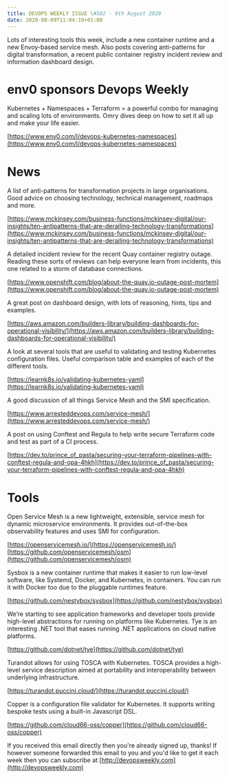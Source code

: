 ```yaml
---
title: DEVOPS WEEKLY ISSUE \#502 - 9th August 2020 
date: 2020-08-09T11:04:19+01:00
---
```


Lots of interesting tools this week, include a new container runtime and a new Envoy-based service mesh. Also posts covering anti-patterns for digital transformation, a recent public container registry incident review and information dashboard design.


env0 sponsors Devops Weekly
========================

Kubernetes + Namespaces + Terraform = a powerful combo for managing and scaling lots of environments. Omry dives deep on how to set it all up and make your life easier.

[https://www.env0.com/l/devops-kubernetes-namespaces](https://www.env0.com/l/devops-kubernetes-namespaces)


News
====

A list of anti-patterns for transformation projects in large organisations. Good advice on choosing technology, technical management, roadmaps and more.

[https://www.mckinsey.com/business-functions/mckinsey-digital/our-insights/ten-antipatterns-that-are-derailing-technology-transformations](https://www.mckinsey.com/business-functions/mckinsey-digital/our-insights/ten-antipatterns-that-are-derailing-technology-transformations)


A detailed incident review for the recent Quay container registry outage. Reading these sorts of reviews can help everyone learn from incidents, this one related to a storm of database connections.

[https://www.openshift.com/blog/about-the-quay.io-outage-post-mortem](https://www.openshift.com/blog/about-the-quay.io-outage-post-mortem)


A great post on dashboard design, with lots of reasoning, hints, tips and examples.

[https://aws.amazon.com/builders-library/building-dashboards-for-operational-visibility/](https://aws.amazon.com/builders-library/building-dashboards-for-operational-visibility/)


A look at several tools that are useful to validating and testing Kubernetes configuration files. Useful comparison table and examples of each of the different tools.

[https://learnk8s.io/validating-kubernetes-yaml](https://learnk8s.io/validating-kubernetes-yaml)


A good discussion of all things Service Mesh and the SMI specification.

[https://www.arresteddevops.com/service-mesh/](https://www.arresteddevops.com/service-mesh/)


A post on using Conftest and Regula to help write secure Terraform code and test as part of a CI process.

[https://dev.to/prince_of_pasta/securing-your-terraform-pipelines-with-conftest-regula-and-opa-4hkh](https://dev.to/prince_of_pasta/securing-your-terraform-pipelines-with-conftest-regula-and-opa-4hkh)


Tools
=====

Open Service Mesh is a new lightweight, extensible, service mesh for dynamic microservice environments. It provides out-of-the-box observability features and uses SMI for configuration.

[https://openservicemesh.io/](https://openservicemesh.io/)
[https://github.com/openservicemesh/osm](https://github.com/openservicemesh/osm)


Sysbox is a new container runtime that makes it easier to run low-level software, like Systemd, Docker, and Kubernetes, in containers. You can run it with Docker too due to the pluggable runtimes feature.

[https://github.com/nestybox/sysbox](https://github.com/nestybox/sysbox)


We’re starting to see application frameworks and developer tools provide high-level abstractions for running on platforms like Kubernetes. Tye is an interesting .NET tool that eases running .NET applications on cloud native platforms.

[https://github.com/dotnet/tye](https://github.com/dotnet/tye)


Turandot allows for using TOSCA with Kubernetes. TOSCA provides a high-level service description aimed at portability and interoperability between underlying infrastructure.

[https://turandot.puccini.cloud/](https://turandot.puccini.cloud/)


Copper is a configuration file validator for Kubernetes. It supports writing bespoke tests using a built-in Javascript DSL.

[https://github.com/cloud66-oss/copper](https://github.com/cloud66-oss/copper)



If you received this email directly then you're already signed up, thanks! If however someone forwarded this email to you and you'd like to get it each week then you can subscribe at [http://devopsweekly.com](http://devopsweekly.com)

